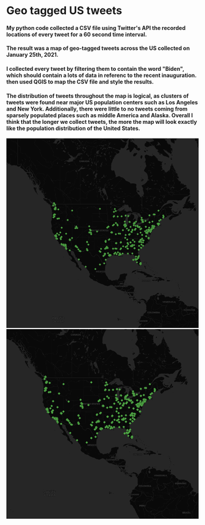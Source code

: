 # Geo tagged US tweets

#### My python code collected a CSV file using Twitter's API the recorded locations of every tweet for a 60 second time interval.
#### The result was a map of geo-tagged tweets across the US collected on January 25th, 2021. 
#### I collected every tweet by filtering them to contain the word "Biden", which should contain a lots of data in referenc to the recent inauguration.  then used QGIS to map the CSV file and style the results.

#### The distribution of tweets throughout the map is logical, as clusters of tweets were found near major US population centers such as Los Angeles and New York. Additionally, there were little to no tweets coming from sparsely populated places such as middle America and Alaska. Overall I think that the longer we collect tweets, the more the map will look exactly like the population distribution of the United States.


![](img/tweet_map.png)
![](img/map.png)


